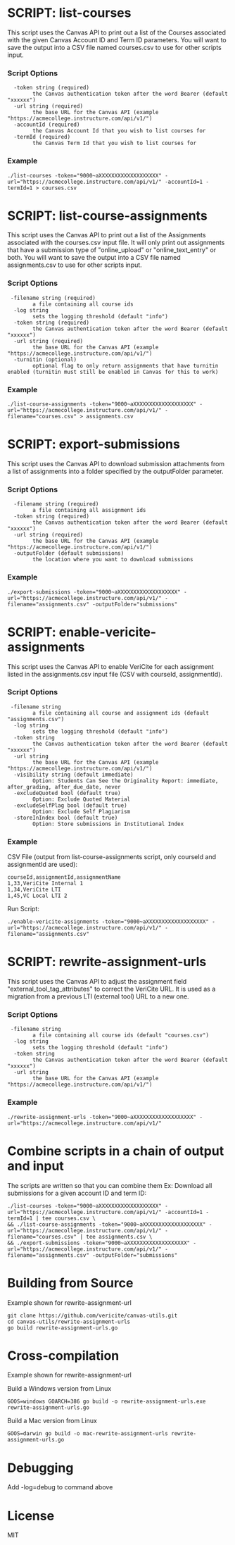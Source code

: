 # SCRIPT: list-courses

This script uses the Canvas API to print out a list of the Courses associated with the given Canvas Account ID and Term ID parameters. You will want to save the output into a CSV file named courses.csv to use for other scripts input.

### Script Options

```
  -token string (required)
        the Canvas authentication token after the word Bearer (default "xxxxxx")
  -url string (required)
        the base URL for the Canvas API (example "https://acmecollege.instructure.com/api/v1/")
  -accountId (required)
        the Canvas Account Id that you wish to list courses for
  -termId (required)
        the Canvas Term Id that you wish to list courses for
```

### Example
```
./list-courses -token="9000~aXXXXXXXXXXXXXXXXXXX" -url="https://acmecollege.instructure.com/api/v1/" -accountId=1 -termId=1 > courses.csv
```

# SCRIPT: list-course-assignments

This script uses the Canvas API to print out a list of the Assignments associated with the courses.csv input file. It will only print out assignments that have a submission type of "online_upload" or "online_text_entry" or both. You will want to save the output into a CSV file named assignments.csv to use for other scripts input.

### Script Options

```
 -filename string (required)
        a file containing all course ids
  -log string
        sets the logging threshold (default "info")
  -token string (required)
        the Canvas authentication token after the word Bearer (default "xxxxxx")
  -url string (required)
        the base URL for the Canvas API (example "https://acmecollege.instructure.com/api/v1/")
  -turnitin (optional)
        optional flag to only return assignments that have turnitin enabled (turnitin must still be enabled in Canvas for this to work)
```

### Example
```
./list-course-assignments -token="9000~aXXXXXXXXXXXXXXXXXXX" -url="https://acmecollege.instructure.com/api/v1/" -filename="courses.csv" > assignments.csv
```

# SCRIPT: export-submissions

This script uses the Canvas API to download submission attachments from a list of assignments into a folder specified by the outputFolder parameter.

### Script Options

```
  -filename string (required)
        a file containing all assignment ids
  -token string (required)
        the Canvas authentication token after the word Bearer (default "xxxxxx")
  -url string (required)
        the base URL for the Canvas API (example "https://acmecollege.instructure.com/api/v1/")
  -outputFolder (default submissions)
        the location where you want to download submissions
```

### Example
```
./export-submissions -token="9000~aXXXXXXXXXXXXXXXXXXX" -url="https://acmecollege.instructure.com/api/v1/" -filename="assignments.csv" -outputFolder="submissions"
```

# SCRIPT: enable-vericite-assignments

This script uses the Canvas API to enable VeriCite for each assignment listed in the assignments.csv input file (CSV with courseId, assignmentId).

### Script Options

```
 -filename string
        a file containing all course and assignment ids (default "assignments.csv")
  -log string
        sets the logging threshold (default "info")
  -token string
        the Canvas authentication token after the word Bearer (default "xxxxxx")
  -url string
        the base URL for the Canvas API (example "https://acmecollege.instructure.com/api/v1/")
  -visibility string (default immediate)
        Option: Students Can See the Originality Report: immediate, after_grading, after_due_date, never
  -excludeQuoted bool (default true)
        Option: Exclude Quoted Material
  -excludeSelfPlag bool (default true)
        Option: Exclude Self Plagiarism
  -storeInIndex bool (default true)
        Option: Store submissions in Institutional Index
```

### Example
CSV File (output from list-course-assignments script, only courseId and assignmentId are used):
```
courseId,assignmentId,assignmentName
1,33,VeriCite Internal 1
1,34,VeriCite LTI
1,45,VC Local LTI 2
```
Run Script:
```
./enable-vericite-assignments -token="9000~aXXXXXXXXXXXXXXXXXXX" -url="https://acmecollege.instructure.com/api/v1/" -filename="assignments.csv"
```

# SCRIPT: rewrite-assignment-urls

This script uses the Canvas API to adjust the assignment field "external_tool_tag_attributes" to correct the VeriCite URL. It is used as a migration from a previous LTI (external tool) URL to a new one.

### Script Options

```
 -filename string
        a file containing all course ids (default "courses.csv")
  -log string
        sets the logging threshold (default "info")
  -token string
        the Canvas authentication token after the word Bearer (default "xxxxxx")
  -url string
        the base URL for the Canvas API (example "https://acmecollege.instructure.com/api/v1/")
```

### Example
```
./rewrite-assignment-urls -token="9000~aXXXXXXXXXXXXXXXXXXX" -url="https://acmecollege.instructure.com/api/v1/"
```

# Combine scripts in a chain of output and input

The scripts are written so that you can combine them
Ex: Download all submissions for a given account ID and term ID:

```
./list-courses -token="9000~aXXXXXXXXXXXXXXXXXXX" -url="https://acmecollege.instructure.com/api/v1/" -accountId=1 -termId=1 | tee courses.csv \
&& ./list-course-assignments -token="9000~aXXXXXXXXXXXXXXXXXXX" -url="https://acmecollege.instructure.com/api/v1/" -filename="courses.csv" | tee assignments.csv \
&& ./export-submissions -token="9000~aXXXXXXXXXXXXXXXXXXX" -url="https://acmecollege.instructure.com/api/v1/" -filename="assignments.csv" -outputFolder="submissions"
```


# Building from Source
Example shown for rewrite-assignment-url
```
git clone https://github.com/vericite/canvas-utils.git
cd canvas-utils/rewrite-assignment-urls
go build rewrite-assignment-urls.go
```

# Cross-compilation
Example shown for rewrite-assignment-url

Build a Windows version from Linux

```
GOOS=windows GOARCH=386 go build -o rewrite-assignment-urls.exe rewrite-assignment-urls.go
```

Build a Mac version from Linux

```
GOOS=darwin go build -o mac-rewrite-assignment-urls rewrite-assignment-urls.go
```

# Debugging

Add -log=debug to command above

# License

MIT
